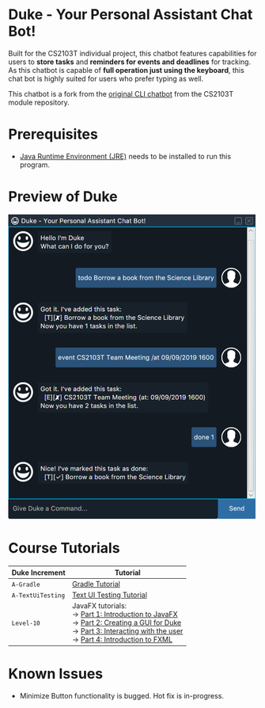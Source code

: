 Duke - Your Personal Assistant Chat Bot!
=========================================
Built for the CS2103T individual project, this chatbot features capabilities for users to **store tasks** and **reminders for events and deadlines** for tracking. As this chatbot is capable of **full operation just using the keyboard**, this chat bot is highly suited for users who prefer typing as well.

This chatbot is a fork from the [original CLI chatbot](https://github.com/nus-cs2103-AY1920S1/duke) from the CS2103T module repository.

# Prerequisites

* [Java Runtime Environment (JRE)](https://www.oracle.com/java/technologies/jre8-downloads.html) needs to be installed to run this program.

# Preview of Duke

<img src="https://raw.githubusercontent.com/Q-gabe/duke/master/docs/Ui.png" alt = "Duke Preview" width="500" /> 

# Course Tutorials 

Duke Increment | Tutorial
---------------|---------------
`A-Gradle` | [Gradle Tutorial](tutorials/gradleTutorial.md)
`A-TextUiTesting` | [Text UI Testing Tutorial](tutorials/textUiTestingTutorial.md)
`Level-10` | JavaFX tutorials:<br>→ [Part 1: Introduction to JavaFX][fx1]<br>→ [Part 2: Creating a GUI for Duke][fx2]<br>→ [Part 3: Interacting with the user][fx3]<br>→ [Part 4: Introduction to FXML][fx4]

[fx1]: <tutorials/javaFxTutorialPart1.md>
[fx2]: <tutorials/javaFxTutorialPart2.md>
[fx3]: <tutorials/javaFxTutorialPart3.md>
[fx4]: <tutorials/javaFxTutorialPart4.md>

# Known Issues

* Minimize Button functionality is bugged. Hot fix is in-progress.
